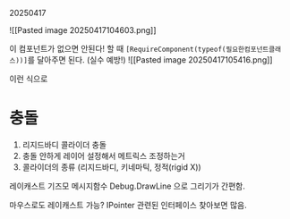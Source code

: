 20250417

![[Pasted image 20250417104603.png]]


이 컴포넌트가 없으면 안된다! 할 때 
`[RequireComponent(typeof(필요한컴포넌트클래스))]`를 달아주면 된다. (실수 예방!)
![[Pasted image 20250417105416.png]]

이런 식으로

# 충돌
1. 리지드바디 콜라이더 충돌
2. 충돌 안하게 레이어 설정해서 메트릭스 조정하는거
3. 콜라이더의 종류 (리지드바디, 키네마틱, 정적(rigid X))


레이캐스트 
기즈모 메시지함수
Debug.DrawLine 으로 그리기가 간편함.


마우스로도 레이캐스트 가능?
IPointer 관련된 인터페이스 찾아보면 많음.